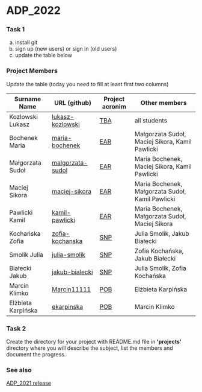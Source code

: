 # ADP_2022
### Task 1
<ol type="a">
  <li>install git</li>
  <li>sign up (new users) or sign in (old users)</li>
  <li>update the table below</li>
</ol>

### Project Members
Update the table (today you need to fill at least first two columns)

| Surname Name | URL (github) | Project acronim | Other members |
| --- | --- | --- | --- |
| Kozlowski Lukasz | [lukasz-kozlowski](https://github.com/lukasz-kozlowski) | [TBA](https://github.com/lukasz-kozlowski/ADP_2022/blob/main/projects/TBA/README.md) | all students |
| Bochenek Maria | [maria-bochenek](https://github.com/mariaboch) | [EAR](https://github.com/exsto1/Easy-AlphaFold-Report) | Małgorzata Sudoł, Maciej Sikora, Kamil Pawlicki |
| Małgorzata Sudoł | [malgorzata-sudol](https://github.com/msudolm) | [EAR](https://github.com/exsto1/Easy-AlphaFold-Report) | Maria Bochenek, Maciej Sikora, Kamil Pawlicki |
| Maciej Sikora | [maciej-sikora](https://github.com/exsto1) | [EAR](https://github.com/exsto1/Easy-AlphaFold-Report) | Maria Bochenek, Małgorzata Sudoł, Kamil Pawlicki |
| Pawlicki Kamil | [kamil-pawlicki](https://github.com/MiTRonGTE) | [EAR](https://github.com/exsto1/Easy-AlphaFold-Report) | Maria Bochenek, Małgorzata Sudoł, Maciej Sikora |
| Kochańska Zofia | [zofia-kochanska](https://github.com/zofiakk) | [SNP](https://github.com/zofiakk/SNP) | Julia Smolik, Jakub Białecki |
| Smolik Julia | [julia-smolik](https://github.com/juliasmolik) | [SNP](https://github.com/zofiakk/SNP) | Zofia Kochańska, Jakub Białecki |
| Białecki Jakub | [jakub-bialecki](https://github.com/Kubinho1) | [SNP](https://github.com/zofiakk/SNP) | Julia Smolik, Zofia Kochańska |
| Marcin Klimko | [Marcin11111](https://github.com/Marcin11111) | [POB](https://github.com/Marcin11111/ADP_Phylogeny_of_birds) | Elżbieta Karpińska |
| Elżbieta Karpińska | [ekarpinska](https://github.com/ekarpinska) | [POB](https://github.com/Marcin11111/ADP_Phylogeny_of_birds) | Marcin Klimko |

 
### Task 2
Create the directory for your project with README.md file in <b>'projects'</b> directory where you will describe the subject, 
list the members and document the progress.

### See also
[ADP_2021 release](https://github.com/lukasz-kozlowski/ADP_2021)
